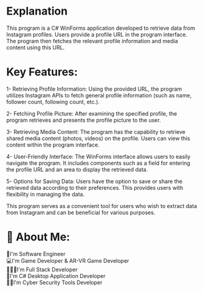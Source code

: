 # Explanation
This program is a C# WinForms application developed to retrieve data from Instagram profiles. Users provide a profile URL in the program interface. The program then fetches the relevant profile information and media content using this URL.

# Key Features:
1- Retrieving Profile Information: Using the provided URL, the program utilizes Instagram APIs to fetch general profile information (such as name, follower count, following count, etc.).

2- Fetching Profile Picture: After examining the specified profile, the program retrieves and presents the profile picture to the user.

3- Retrieving Media Content: The program has the capability to retrieve shared media content (photos, videos) on the profile. Users can view this content within the program interface.

4- User-Friendly Interface: The WinForms interface allows users to easily navigate the program. It includes components such as a field for entering the profile URL and an area to display the retrieved data.

5- Options for Saving Data: Users have the option to save or share the retrieved data according to their preferences. This provides users with flexibility in managing the data.

This program serves as a convenient tool for users who wish to extract data from Instagram and can be beneficial for various purposes.

# 💫 About Me:
💎I'm Software Engineer<br>💻I'm Game Developer & AR-VR Game Developer<br>👨🏻‍💻I'm Full Stack Developer<br>👾I'm C# Desktop Application Developer<br>🕵🏻I'm Cyber Security Tools Developer
